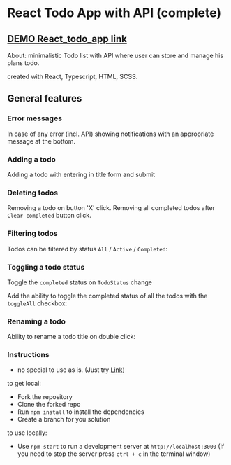 # React Todo App with API (complete)
## [DEMO React_todo_app link](https://taraselnik.github.io/react_todo_app_API/)

About: minimalistic Todo list with API where user can store and manage his plans todo.

created with React, Typescript, HTML, SCSS. 

## General features

### Error messages

In case of any error (incl. API) showing notifications with an appropriate message at the bottom.

### Adding a todo

Adding a todo with entering in title form and submit

### Deleting todos

Removing a todo on button 'X' click.
Removing all completed todos after `Clear completed` button click.

### Filtering todos

Todos can be filtered by status `All` / `Active` / `Completed`:

### Toggling a todo status

Toggle the `completed` status on `TodoStatus` change

Add the ability to toggle the completed status of all the todos with the `toggleAll` checkbox:

### Renaming a todo

Ability to rename a todo title on double click:



### Instructions

- no special to use as is. (Just try [Link](https://taraselnik.github.io/react_todo_app_API/))

to get local:
- Fork the repository
- Clone the forked repo
- Run `npm install` to install the dependencies
- Create a branch for you solution

to use locally:
- Use `npm start` to run a development server at `http://localhost:3000` (If you need to stop the server press `ctrl + c` in the terminal window)





